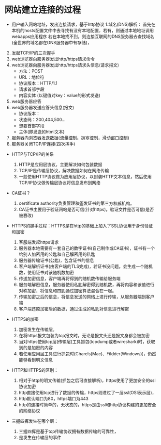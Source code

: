 # 网站建立连接的过程
* 用户输入网站地址，发出连接请求，基于http协议
1.域名(DNS)解析：
	首先在本机的hosts配置文件中去寻找有没有本地配置，若有，则通过本地地址调用webapps应用程序
	若在本地找不到，则连接互联网的DNS服务器去查找域名(全世界的域名都在DNS服务器中有存储)，
2. 发起TCP/IP的三次握手
3. web浏览器向服务器发出http/https请求命令
4. web浏览器向服务器发出http/https请求头信息(请求报文)
	* 方法：POST
	* URL：地位符
	* 协议版本：HTTP/1.1
	* 请求首部字段
	* 内容实体 (以键值对key：value的形式发送)
5. web服务器应答
6. web服务器发送应答头信息(报文)
	* 协议版本：
	* 状态码：200,404,500...
	* 想要首部字段
	* 主体(即发送的html文本)
7. 服务器向浏览器发送数据(流量控制，拥塞控制，滑动窗口控制)
8. 服务器关闭TCP/IP连接(四次挥手)

* HTTP与TCP/IP的关系
	1. HTTP是应用层协议，主要解决如何包装数据
	2. TCP/IP是传输层协议，解决数据如何在网络传输
	3. 一般使用HTTP协议做为应用层协议，以封装HTTP文本信息，然后使用TCP/IP协议做传输层协议将信息发布到网络
	
* CA证书？
	1. certificate authority负责管理和签发证书的第三方权威机构。
	2. CA证书主要用于验证网站是否可信(针对https)，验证文件是否可信(是否被篡改)

* HTTPS的握手过程：HTTPS是在http的基础上加入了SSL协议用于身份验证和加密
	1. 客服端发起https请求
	2. 服务器本地需要有一套自己的数字证书(自己制作或CA证书)，证书有一个给别人加密用的公匙和自己解密用的私匙
	3. 服务器传输证书(公匙)，包含证书的信息
	4. 客户端解析证书(由客户端的TLS完成)，若证书没问题，会生成一个随机数，使用证书对该随机数加密
	5. 传送加密信息，客户端再将得到的随机数传输给服务端
	6. 服务端解密信息，服务器使用私匙解密得到随机数，再将内容和该值进行对称加密，将信息和四匙通过加密算法混合在一起。
	7. 传输加密之后的信息，将信息发送的网络上进行传输，从服务器端到客户端
	8. 客户端还原加密后的数据，通过生成的私匙对信息进行解密
* HTTPS的加密
	1. 加密发生在传输层，
	2. 在将https报文包装为tcp报文时，无论是报文头还是报文身都会被加密
	3. 当对https使用tcp层(传输层)工具抓包(tcpdump或者wireshark)时，获取到的是加密的内容
	4. 若使用应用层工具进行抓包时(Charels(Mac)、Fildder(Windows))，仍然能够看到明文信息
* HTTP和HTTPS的区别：
	1. 相对于http的明文传输(抓包之后可直接解析)，https使用了更加安全的ssl协议加密
	2. http直接使用tcp进行了数据的传输，https则进过了一层ssl(OSI表示层)，
	3. http默认端口为80，https端口为443
	4. http的连接时简单的，无状态的，https是由ssl和http协议构建的更加安全的网络协议
* 三握四挥发生在哪个层：
	1. 三握四挥是基于tcp传输协议拥有数据传输的可靠性，
	2. 是发生在传输层的事件